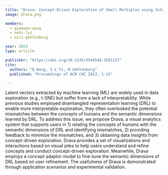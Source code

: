 ```yaml
---
title: "Drava: Concept-Driven Exploration of Small Multiples using Interpretable Latent Vectors"
image: drava.png

members:
  - qianwen-wang
  - sehi-lyi
  - nils-gehlenborg

year: 2023
type: article

publisher: "https://doi.org/10.1145/3544548.3581127"
cite:
  authors: "Q Wang, S L'Yi, N Gehlenborg"
  published: "Proceedings of ACM CHI 2023, 1-15"

---
```

Latent vectors extracted by machine learning (ML) are widely used in data exploration (e.g., t-SNE) but suffer from a lack of interpretability. While previous studies employed disentangled representation learning (DRL) to enable more interpretable exploration, they often overlooked the potential mismatches between the concepts of humans and the semantic dimensions learned by DRL. To address this issue, we propose Drava, a visual analytics system that supports users in 1) relating the concepts of humans with the semantic dimensions of DRL and identifying mismatches, 2) providing feedback to minimize the mismatches, and 3) obtaining data insights from concept-driven exploration. Drava provides a set of visualizations and interactions based on visual piles to help users understand and refine concepts and conduct concept-driven exploration. Meanwhile, Drava employs a concept adaptor model to fine-tune the semantic dimensions of DRL based on user refinement. The usefulness of Drava is demonstrated through application scenarios and experimental validation.